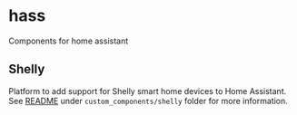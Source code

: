 # hass
Components for home assistant
## Shelly
Platform to add support for Shelly smart home devices to Home Assistant.
See [README](custom_components/shelly/README.md) under `custom_components/shelly` folder for more information.
